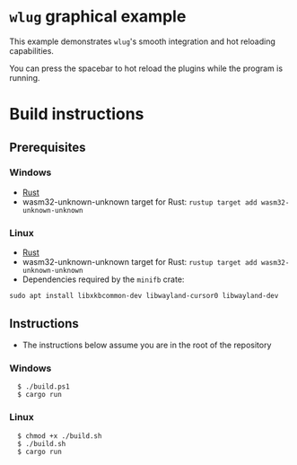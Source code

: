 # `wlug` graphical example
This example demonstrates `wlug`'s smooth integration and hot reloading capabilities.

You can press the spacebar to hot reload the plugins while the program is running.

# Build instructions
## Prerequisites
### Windows
- [Rust](https://www.rust-lang.org/tools/install)
- wasm32-unknown-unknown target for Rust: `rustup target add wasm32-unknown-unknown`

### Linux
- [Rust](https://www.rust-lang.org/tools/install)
- wasm32-unknown-unknown target for Rust: `rustup target add wasm32-unknown-unknown`
- Dependencies required by the `minifb` crate:
```console
sudo apt install libxkbcommon-dev libwayland-cursor0 libwayland-dev
```

## Instructions
- The instructions below assume you are in the root of the repository

### Windows
```console
  $ ./build.ps1
  $ cargo run
```

### Linux
```console
  $ chmod +x ./build.sh
  $ ./build.sh
  $ cargo run
```
